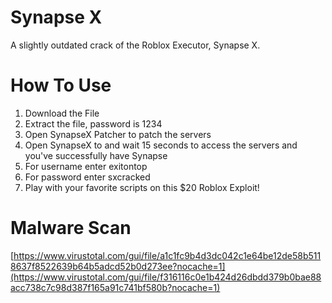 # Synapse X
A slightly outdated crack of the Roblox Executor, Synapse X.
# How To Use
1. Download the File
2. Extract the file, password is 1234
3. Open SynapseX Patcher to patch the servers
4. Open SynapseX to and wait 15 seconds to access the servers and you've successfully have Synapse
5. For username enter exitontop
6. For password enter sxcracked
7. Play with your favorite scripts on this $20 Roblox Exploit!
# Malware Scan
[https://www.virustotal.com/gui/file/a1c1fc9b4d3dc042c1e64be12de58b5118637f8522639b64b5adcd52b0d273ee?nocache=1](https://www.virustotal.com/gui/file/f316116c0e1b424d26dbdd379b0bae88acc738c7c98d387f165a91c741bf580b?nocache=1)
